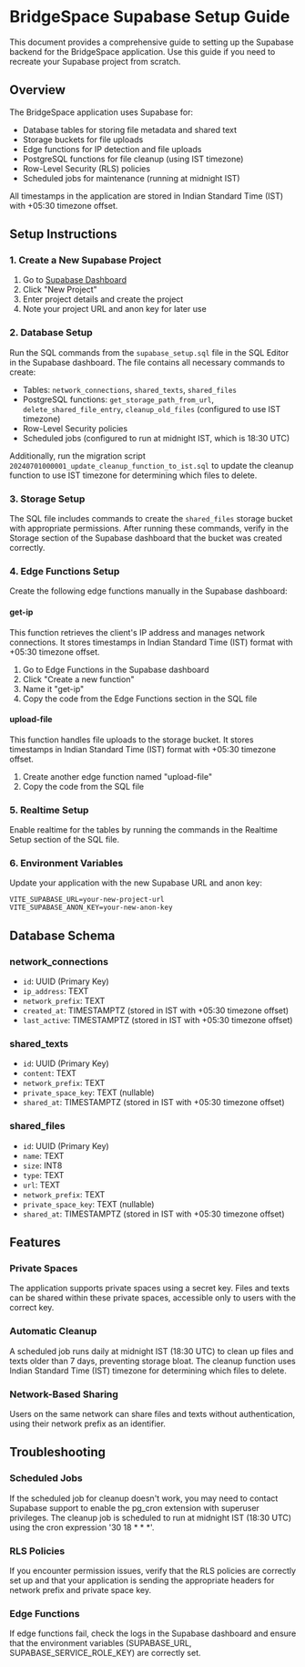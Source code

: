 # BridgeSpace Supabase Setup Guide

This document provides a comprehensive guide to setting up the Supabase backend for the BridgeSpace application. Use this guide if you need to recreate your Supabase project from scratch.

## Overview

The BridgeSpace application uses Supabase for:
- Database tables for storing file metadata and shared text
- Storage buckets for file uploads
- Edge functions for IP detection and file uploads
- PostgreSQL functions for file cleanup (using IST timezone)
- Row-Level Security (RLS) policies
- Scheduled jobs for maintenance (running at midnight IST)

All timestamps in the application are stored in Indian Standard Time (IST) with +05:30 timezone offset.

## Setup Instructions

### 1. Create a New Supabase Project

1. Go to [Supabase Dashboard](https://app.supabase.io/)
2. Click "New Project"
3. Enter project details and create the project
4. Note your project URL and anon key for later use

### 2. Database Setup

Run the SQL commands from the `supabase_setup.sql` file in the SQL Editor in the Supabase dashboard. The file contains all necessary commands to create:

- Tables: `network_connections`, `shared_texts`, `shared_files`
- PostgreSQL functions: `get_storage_path_from_url`, `delete_shared_file_entry`, `cleanup_old_files` (configured to use IST timezone)
- Row-Level Security policies
- Scheduled jobs (configured to run at midnight IST, which is 18:30 UTC)

Additionally, run the migration script `20240701000001_update_cleanup_function_to_ist.sql` to update the cleanup function to use IST timezone for determining which files to delete.

### 3. Storage Setup

The SQL file includes commands to create the `shared_files` storage bucket with appropriate permissions. After running these commands, verify in the Storage section of the Supabase dashboard that the bucket was created correctly.

### 4. Edge Functions Setup

Create the following edge functions manually in the Supabase dashboard:

#### get-ip
This function retrieves the client's IP address and manages network connections. It stores timestamps in Indian Standard Time (IST) format with +05:30 timezone offset.

1. Go to Edge Functions in the Supabase dashboard
2. Click "Create a new function"
3. Name it "get-ip"
4. Copy the code from the Edge Functions section in the SQL file

#### upload-file
This function handles file uploads to the storage bucket. It stores timestamps in Indian Standard Time (IST) format with +05:30 timezone offset.

1. Create another edge function named "upload-file"
2. Copy the code from the SQL file

### 5. Realtime Setup

Enable realtime for the tables by running the commands in the Realtime Setup section of the SQL file.

### 6. Environment Variables

Update your application with the new Supabase URL and anon key:

```
VITE_SUPABASE_URL=your-new-project-url
VITE_SUPABASE_ANON_KEY=your-new-anon-key
```

## Database Schema

### network_connections
- `id`: UUID (Primary Key)
- `ip_address`: TEXT
- `network_prefix`: TEXT
- `created_at`: TIMESTAMPTZ (stored in IST with +05:30 timezone offset)
- `last_active`: TIMESTAMPTZ (stored in IST with +05:30 timezone offset)

### shared_texts
- `id`: UUID (Primary Key)
- `content`: TEXT
- `network_prefix`: TEXT
- `private_space_key`: TEXT (nullable)
- `shared_at`: TIMESTAMPTZ (stored in IST with +05:30 timezone offset)

### shared_files
- `id`: UUID (Primary Key)
- `name`: TEXT
- `size`: INT8
- `type`: TEXT
- `url`: TEXT
- `network_prefix`: TEXT
- `private_space_key`: TEXT (nullable)
- `shared_at`: TIMESTAMPTZ (stored in IST with +05:30 timezone offset)

## Features

### Private Spaces
The application supports private spaces using a secret key. Files and texts can be shared within these private spaces, accessible only to users with the correct key.

### Automatic Cleanup
A scheduled job runs daily at midnight IST (18:30 UTC) to clean up files and texts older than 7 days, preventing storage bloat. The cleanup function uses Indian Standard Time (IST) timezone for determining which files to delete.

### Network-Based Sharing
Users on the same network can share files and texts without authentication, using their network prefix as an identifier.

## Troubleshooting

### Scheduled Jobs
If the scheduled job for cleanup doesn't work, you may need to contact Supabase support to enable the pg_cron extension with superuser privileges. The cleanup job is scheduled to run at midnight IST (18:30 UTC) using the cron expression '30 18 * * *'.

### RLS Policies
If you encounter permission issues, verify that the RLS policies are correctly set up and that your application is sending the appropriate headers for network prefix and private space key.

### Edge Functions
If edge functions fail, check the logs in the Supabase dashboard and ensure that the environment variables (SUPABASE_URL, SUPABASE_SERVICE_ROLE_KEY) are correctly set.
